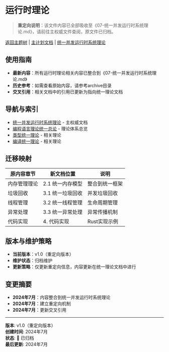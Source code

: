 # 运行时理论

> **重定向说明**：该文件内容已全部吸收至《07-统一并发运行时系统理论.md》，请前往主权威文件查阅，原文件已归档。

[返回主题树](../00-主题树与内容索引.md) | [主计划文档](../00-形式化架构理论统一计划.md) | [统一并发运行时系统理论](07-统一并发运行时系统理论.md)

## 使用指南

- **最新内容**：所有运行时理论相关内容已整合到《07-统一并发运行时系统理论.md》
- **历史参考**：如需查看原始内容，请参考archive目录
- **交叉引用**：相关文档中的引用已更新为指向统一理论文档

## 导航与索引

- [统一并发运行时系统理论](07-统一并发运行时系统理论.md) - 主权威文档
- [编程语言理论统一总论](00-编程语言理论统一总论.md) - 理论体系总览
- [类型统一理论](03-类型统一理论.md) - 相关理论
- [编译统一理论](04-编译统一理论.md) - 相关理论

## 迁移映射

| 原内容章节 | 新文档位置 | 说明 |
|-----------|-----------|------|
| 内存管理理论 | 2.1 统一内存模型 | 整合到统一框架 |
| 垃圾回收 | 3.1 统一垃圾回收 | 并发垃圾回收 |
| 线程管理 | 3.2 统一线程管理 | 生命周期管理 |
| 异常处理 | 3.3 统一异常处理 | 异常传播机制 |
| 代码实现 | 4. 代码实现 | Rust实现示例 |

## 版本与维护策略

- **当前版本**：v1.0（重定向版本）
- **维护状态**：归档维护
- **更新策略**：仅更新重定向信息，内容更新在统一理论文档中进行

## 变更摘要

- **2024年7月**：内容整合到统一并发运行时系统理论
- **2024年7月**：建立重定向机制
- **2024年7月**：更新交叉引用

---

**版本**: v1.0（重定向版本）  
**创建时间**: 2024年7月  
**状态**: 🔄 已归档  
**最后更新**: 2024年7月
